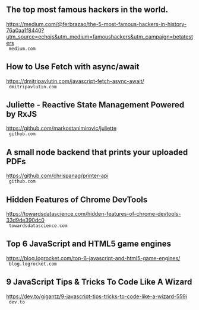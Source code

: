 ## The top most famous hackers in the world.  
https://medium.com/@ferbrazao/the-5-most-famous-hackers-in-history-76a0aa1f8440?utm_source=echojs&utm_medium=famoushackers&utm_campaign=betatesters  
 ` medium.com`
  

## How to Use Fetch with async/await  
https://dmitripavlutin.com/javascript-fetch-async-await/  
 ` dmitripavlutin.com`
  

## Juliette - Reactive State Management Powered by RxJS  
https://github.com/markostanimirovic/juliette  
 ` github.com`
  

## A small node backend that prints your uploaded PDFs  
https://github.com/chrispanag/printer-api  
 ` github.com`
  

## Hidden Features of Chrome DevTools  
https://towardsdatascience.com/hidden-features-of-chrome-devtools-33d9de390dc0  
 ` towardsdatascience.com`
  

## Top 6 JavaScript and HTML5 game engines  
https://blog.logrocket.com/top-6-javascript-and-html5-game-engines/  
 ` blog.logrocket.com`
  

## 9 JavaScript Tips & Tricks To Code Like A Wizard  
https://dev.to/gigantz/9-javascript-tips-tricks-to-code-like-a-wizard-559i  
 ` dev.to`
  

